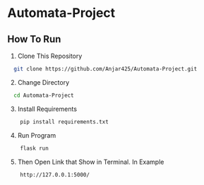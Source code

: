﻿# Automata-Project

## How To Run

1. Clone This Repository

```bash
  git clone https://github.com/Anjar425/Automata-Project.git

```
2. Change Directory
```bash
  cd Automata-Project
```
3. Install Requirements 
```bash
    pip install requirements.txt
```
4. Run Program 
```bash
    flask run
```
5. Then Open Link that Show in Terminal. In Example 
```bash
    http://127.0.0.1:5000/
```